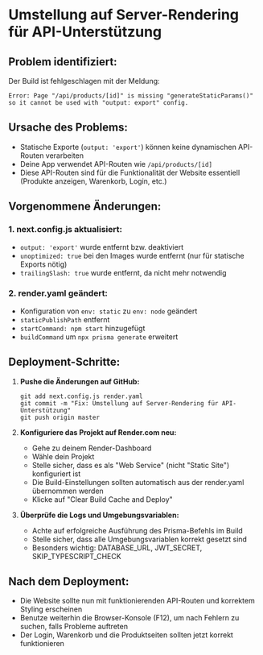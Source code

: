 # Umstellung auf Server-Rendering für API-Unterstützung

## Problem identifiziert:
Der Build ist fehlgeschlagen mit der Meldung:
```
Error: Page "/api/products/[id]" is missing "generateStaticParams()" so it cannot be used with "output: export" config.
```

## Ursache des Problems:
- Statische Exporte (`output: 'export'`) können keine dynamischen API-Routen verarbeiten
- Deine App verwendet API-Routen wie `/api/products/[id]`
- Diese API-Routen sind für die Funktionalität der Website essentiell (Produkte anzeigen, Warenkorb, Login, etc.)

## Vorgenommene Änderungen:

### 1. next.config.js aktualisiert:
- `output: 'export'` wurde entfernt bzw. deaktiviert
- `unoptimized: true` bei den Images wurde entfernt (nur für statische Exports nötig)
- `trailingSlash: true` wurde entfernt, da nicht mehr notwendig

### 2. render.yaml geändert:
- Konfiguration von `env: static` zu `env: node` geändert
- `staticPublishPath` entfernt
- `startCommand: npm start` hinzugefügt
- `buildCommand` um `npx prisma generate` erweitert

## Deployment-Schritte:

1. **Pushe die Änderungen auf GitHub:**
   ```
   git add next.config.js render.yaml
   git commit -m "Fix: Umstellung auf Server-Rendering für API-Unterstützung"
   git push origin master
   ```

2. **Konfiguriere das Projekt auf Render.com neu:**
   - Gehe zu deinem Render-Dashboard
   - Wähle dein Projekt
   - Stelle sicher, dass es als "Web Service" (nicht "Static Site") konfiguriert ist
   - Die Build-Einstellungen sollten automatisch aus der render.yaml übernommen werden
   - Klicke auf "Clear Build Cache and Deploy"

3. **Überprüfe die Logs und Umgebungsvariablen:**
   - Achte auf erfolgreiche Ausführung des Prisma-Befehls im Build
   - Stelle sicher, dass alle Umgebungsvariablen korrekt gesetzt sind
   - Besonders wichtig: DATABASE_URL, JWT_SECRET, SKIP_TYPESCRIPT_CHECK

## Nach dem Deployment:
- Die Website sollte nun mit funktionierenden API-Routen und korrektem Styling erscheinen
- Benutze weiterhin die Browser-Konsole (F12), um nach Fehlern zu suchen, falls Probleme auftreten
- Der Login, Warenkorb und die Produktseiten sollten jetzt korrekt funktionieren 